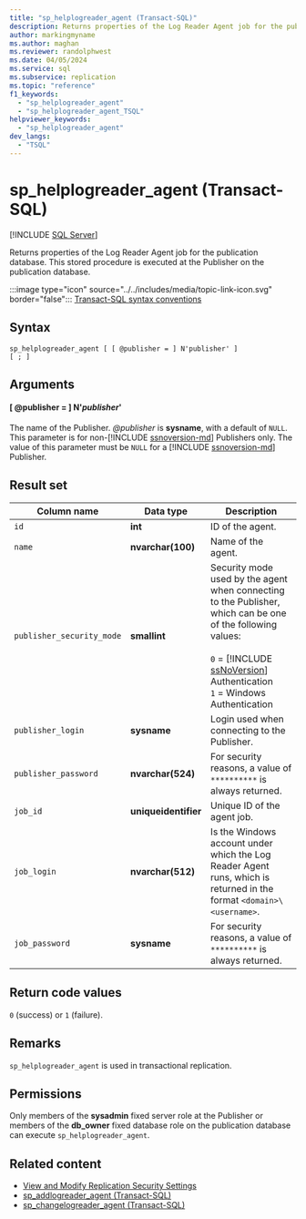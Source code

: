 ```yaml
---
title: "sp_helplogreader_agent (Transact-SQL)"
description: Returns properties of the Log Reader Agent job for the publication database.
author: markingmyname
ms.author: maghan
ms.reviewer: randolphwest
ms.date: 04/05/2024
ms.service: sql
ms.subservice: replication
ms.topic: "reference"
f1_keywords:
  - "sp_helplogreader_agent"
  - "sp_helplogreader_agent_TSQL"
helpviewer_keywords:
  - "sp_helplogreader_agent"
dev_langs:
  - "TSQL"
---
```

# sp_helplogreader_agent (Transact-SQL)

[!INCLUDE [SQL Server](../../includes/applies-to-version/sqlserver.md)]

Returns properties of the Log Reader Agent job for the publication database. This stored procedure is executed at the Publisher on the publication database.

:::image type="icon" source="../../includes/media/topic-link-icon.svg" border="false"::: [Transact-SQL syntax conventions](../../t-sql/language-elements/transact-sql-syntax-conventions-transact-sql.md)

## Syntax

```syntaxsql
sp_helplogreader_agent [ [ @publisher = ] N'publisher' ]
[ ; ]
```

## Arguments

#### [ @publisher = ] N'*publisher*'

The name of the Publisher. *@publisher* is **sysname**, with a default of `NULL`. This parameter is for non-[!INCLUDE [ssnoversion-md](../../includes/ssnoversion-md.md)] Publishers only. The value of this parameter must be `NULL` for a [!INCLUDE [ssnoversion-md](../../includes/ssnoversion-md.md)] Publisher.

## Result set

| Column name | Data type | Description |
| --- | --- | --- |
| `id` | **int** | ID of the agent. |
| `name` | **nvarchar(100)** | Name of the agent. |
| `publisher_security_mode` | **smallint** | Security mode used by the agent when connecting to the Publisher, which can be one of the following values:<br /><br />`0` = [!INCLUDE [ssNoVersion](../../includes/ssnoversion-md.md)] Authentication<br />`1` = Windows Authentication |
| `publisher_login` | **sysname** | Login used when connecting to the Publisher. |
| `publisher_password` | **nvarchar(524)** | For security reasons, a value of `**********` is always returned. |
| `job_id` | **uniqueidentifier** | Unique ID of the agent job. |
| `job_login` | **nvarchar(512)** | Is the Windows account under which the Log Reader Agent runs, which is returned in the format `<domain>\<username>`. |
| `job_password` | **sysname** | For security reasons, a value of `**********` is always returned. |

## Return code values

`0` (success) or `1` (failure).

## Remarks

`sp_helplogreader_agent` is used in transactional replication.

## Permissions

Only members of the **sysadmin** fixed server role at the Publisher or members of the **db_owner** fixed database role on the publication database can execute `sp_helplogreader_agent`.

## Related content

- [View and Modify Replication Security Settings](../replication/security/view-and-modify-replication-security-settings.md)
- [sp_addlogreader_agent (Transact-SQL)](sp-addlogreader-agent-transact-sql.md)
- [sp_changelogreader_agent (Transact-SQL)](sp-changelogreader-agent-transact-sql.md)
